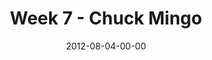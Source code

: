---
layout: message
category: message
series: "The Good Life"
title: "Week 7 - Chuck Mingo"
date: 2012-08-04-00-00
message_id: 740
audio: "http://s3.amazonaws.com/crossroads-media/media/legacy/mp3/goodlife_07.mp3"
audio-duration: "41:42"
program: "http://s3.amazonaws.com/crossroads-media/media/legacy/documents/08_04-05_12Program.pdf"
description: "Chuck Mingo talks about how the good life can happen, even in the
midst of suffering."
video: "https://s3.amazonaws.com/crossroadsvideomessages/goodlife_07.mp4"
video-duration: "41:47"
video-image: "http://s3.amazonaws.com/crossroads-media/images/legacy/content/goodlife_07_still.jpg"
explicit: false
---